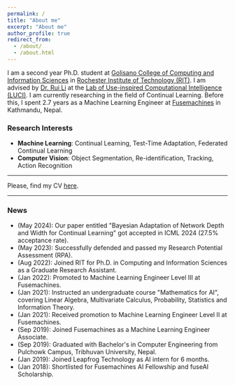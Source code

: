 ```yaml
---
permalink: /
title: "About me"
excerpt: "About me"
author_profile: true
redirect_from: 
  - /about/
  - /about.html
---
```



I am a second year Ph.D. student at [Golisano College of Computing and Information Sciences](https://www.rit.edu/computing/) in [Rochester Institute of Technology (RIT)](https://www.rit.edu/). I am advised by [Dr. Rui Li](https://ruililuci.com//) at the [Lab of Use-inspired Computational Intelligence (LUCI)](https://ruililuci.com//). I am currently researching in the field of Continual Learning. Before this, I spent 2.7 years as a Machine Learning Engineer at [Fusemachines](https://fusemachines.com/) in Kathmandu, Nepal. 

### Research Interests
* **Machine Learning**: Continual Learning, Test-Time Adaptation, Federated Continual Learning
* **Computer Vision**: Object Segmentation, Re-identification, Tracking, Action Recognition

---
Please, find my CV [here](https://thapa-jeevan.github.io/files/CV.pdf).

---
### News
* (May 2024): Our paper entitled "Bayesian Adaptation of Network Depth and Width for Continual Learning" got accepted in ICML 2024 (27.5% acceptance rate).
* (May 2023): Successfully defended and passed my Research Potential Assessment (RPA).
* (Aug 2022): Joined RIT for Ph.D. in Computing and Information Sciences as a Graduate Research Assistant.
* (Jan 2022): Promoted to Machine Learning Engineer Level III at Fusemachines.
* (Jan 2021): Instructed an undergraduate course "Mathematics for AI", covering Linear Algebra, Multivariate Calculus, Probability, Statistics and Information Theory.
* (Jan 2021): Received promotion to Machine Learning Engineer Level II at Fusemachines.
* (Sep 2019): Joined Fusemachines as a Machine Learning Engineer Associate.
* (Sep 2019): Graduated with Bachelor's in Computer Engineering from Pulchowk Campus, Tribhuvan University, Nepal.
* (Jan 2019): Joined Leapfrog Technology as AI intern for 6 months.
* (Jan 2018): Shortlisted for Fusemachines AI Fellowship and fuseAI Scholarship.
